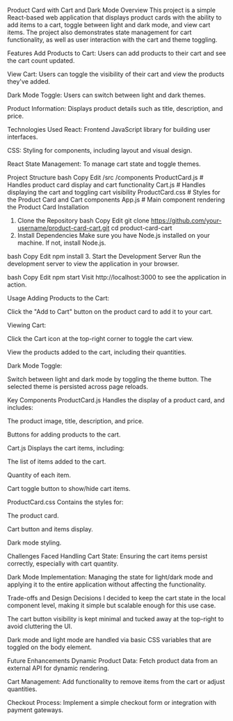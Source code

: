 Product Card with Cart and Dark Mode
Overview
This project is a simple React-based web application that displays product cards with the ability to add items to a cart, toggle between light and dark mode, and view cart items. The project also demonstrates state management for cart functionality, as well as user interaction with the cart and theme toggling.

Features
Add Products to Cart: Users can add products to their cart and see the cart count updated.

View Cart: Users can toggle the visibility of their cart and view the products they've added.

Dark Mode Toggle: Users can switch between light and dark themes.

Product Information: Displays product details such as title, description, and price.

Technologies Used
React: Frontend JavaScript library for building user interfaces.

CSS: Styling for components, including layout and visual design.

React State Management: To manage cart state and toggle themes.

Project Structure
bash
Copy
Edit
/src
  /components
    ProductCard.js          # Handles product card display and cart functionality
    Cart.js                 # Handles displaying the cart and toggling cart visibility
    ProductCard.css         # Styles for the Product Card and Cart components
  App.js                    # Main component rendering the Product Card
Installation
1. Clone the Repository
bash
Copy
Edit
git clone https://github.com/your-username/product-card-cart.git
cd product-card-cart
2. Install Dependencies
Make sure you have Node.js installed on your machine. If not, install Node.js.

bash
Copy
Edit
npm install
3. Start the Development Server
Run the development server to view the application in your browser.

bash
Copy
Edit
npm start
Visit http://localhost:3000 to see the application in action.

Usage
Adding Products to the Cart:

Click the "Add to Cart" button on the product card to add it to your cart.

Viewing Cart:

Click the Cart icon at the top-right corner to toggle the cart view.

View the products added to the cart, including their quantities.

Dark Mode Toggle:

Switch between light and dark mode by toggling the theme button. The selected theme is persisted across page reloads.

Key Components
ProductCard.js
Handles the display of a product card, and includes:

The product image, title, description, and price.

Buttons for adding products to the cart.

Cart.js
Displays the cart items, including:

The list of items added to the cart.

Quantity of each item.

Cart toggle button to show/hide cart items.

ProductCard.css
Contains the styles for:

The product card.

Cart button and items display.

Dark mode styling.

Challenges Faced
Handling Cart State: Ensuring the cart items persist correctly, especially with cart quantity.

Dark Mode Implementation: Managing the state for light/dark mode and applying it to the entire application without affecting the functionality.

Trade-offs and Design Decisions
I decided to keep the cart state in the local component level, making it simple but scalable enough for this use case.

The cart button visibility is kept minimal and tucked away at the top-right to avoid cluttering the UI.

Dark mode and light mode are handled via basic CSS variables that are toggled on the body element.

Future Enhancements
Dynamic Product Data: Fetch product data from an external API for dynamic rendering.

Cart Management: Add functionality to remove items from the cart or adjust quantities.

Checkout Process: Implement a simple checkout form or integration with payment gateways.

